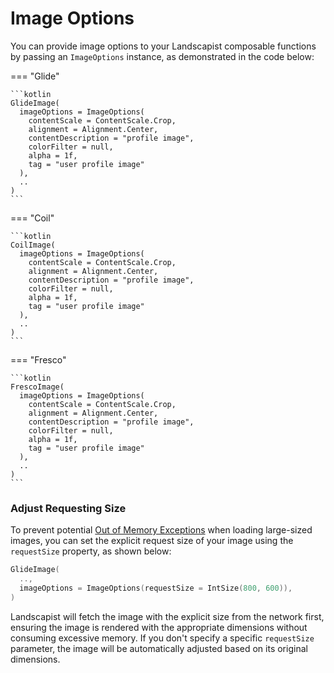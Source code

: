 # Image Options

You can provide image options to your Landscapist composable functions by passing an `ImageOptions` instance, as demonstrated in the code below:

=== "Glide"

    ```kotlin
    GlideImage(
      imageOptions = ImageOptions(
        contentScale = ContentScale.Crop,
        alignment = Alignment.Center,
        contentDescription = "profile image",
        colorFilter = null,
        alpha = 1f,
        tag = "user profile image"
      ),
      ..
    )
    ```

=== "Coil"

    ```kotlin
    CoilImage(
      imageOptions = ImageOptions(
        contentScale = ContentScale.Crop,
        alignment = Alignment.Center,
        contentDescription = "profile image",
        colorFilter = null,
        alpha = 1f,
        tag = "user profile image"
      ),
      ..
    )    
    ```

=== "Fresco"

    ```kotlin
    FrescoImage(
      imageOptions = ImageOptions(
        contentScale = ContentScale.Crop,
        alignment = Alignment.Center,
        contentDescription = "profile image",
        colorFilter = null,
        alpha = 1f,
        tag = "user profile image"
      ),
      ..
    )
    ```

### Adjust Requesting Size

To prevent potential [Out of Memory Exceptions]((https://developer.android.com/reference/java/lang/OutOfMemoryError)) when loading large-sized images, you can set the explicit request size of your image using the `requestSize` property, as shown below:

```kotlin
GlideImage(
  ..,
  imageOptions = ImageOptions(requestSize = IntSize(800, 600)),
)
```

Landscapist will fetch the image with the explicit size from the network first, ensuring the image is rendered with the appropriate dimensions without consuming excessive memory. If you don't specify a specific `requestSize` parameter, the image will be automatically adjusted based on its original dimensions.